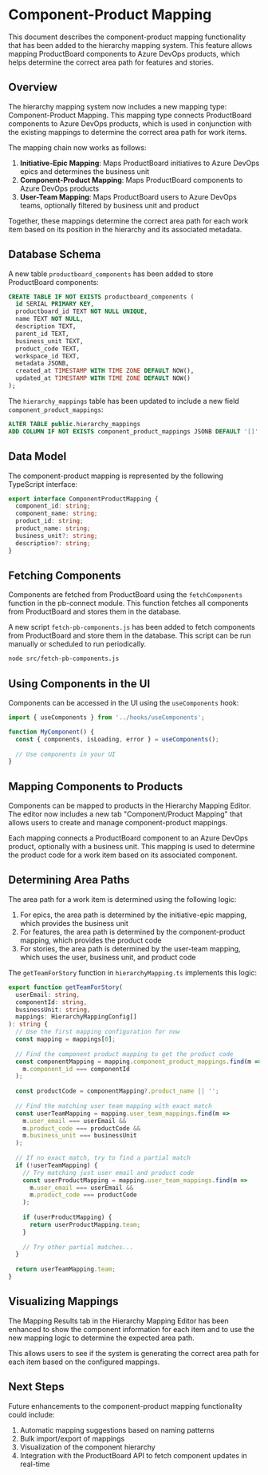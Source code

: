 # Component-Product Mapping

This document describes the component-product mapping functionality that has been added to the hierarchy mapping system. This feature allows mapping ProductBoard components to Azure DevOps products, which helps determine the correct area path for features and stories.

## Overview

The hierarchy mapping system now includes a new mapping type: Component-Product Mapping. This mapping type connects ProductBoard components to Azure DevOps products, which is used in conjunction with the existing mappings to determine the correct area path for work items.

The mapping chain now works as follows:

1. **Initiative-Epic Mapping**: Maps ProductBoard initiatives to Azure DevOps epics and determines the business unit
2. **Component-Product Mapping**: Maps ProductBoard components to Azure DevOps products
3. **User-Team Mapping**: Maps ProductBoard users to Azure DevOps teams, optionally filtered by business unit and product

Together, these mappings determine the correct area path for each work item based on its position in the hierarchy and its associated metadata.

## Database Schema

A new table `productboard_components` has been added to store ProductBoard components:

```sql
CREATE TABLE IF NOT EXISTS productboard_components (
  id SERIAL PRIMARY KEY,
  productboard_id TEXT NOT NULL UNIQUE,
  name TEXT NOT NULL,
  description TEXT,
  parent_id TEXT,
  business_unit TEXT,
  product_code TEXT,
  workspace_id TEXT,
  metadata JSONB,
  created_at TIMESTAMP WITH TIME ZONE DEFAULT NOW(),
  updated_at TIMESTAMP WITH TIME ZONE DEFAULT NOW()
);
```

The `hierarchy_mappings` table has been updated to include a new field `component_product_mappings`:

```sql
ALTER TABLE public.hierarchy_mappings 
ADD COLUMN IF NOT EXISTS component_product_mappings JSONB DEFAULT '[]'::jsonb;
```

## Data Model

The component-product mapping is represented by the following TypeScript interface:

```typescript
export interface ComponentProductMapping {
  component_id: string;
  component_name: string;
  product_id: string;
  product_name: string;
  business_unit?: string;
  description?: string;
}
```

## Fetching Components

Components are fetched from ProductBoard using the `fetchComponents` function in the pb-connect module. This function fetches all components from ProductBoard and stores them in the database.

A new script `fetch-pb-components.js` has been added to fetch components from ProductBoard and store them in the database. This script can be run manually or scheduled to run periodically.

```bash
node src/fetch-pb-components.js
```

## Using Components in the UI

Components can be accessed in the UI using the `useComponents` hook:

```typescript
import { useComponents } from '../hooks/useComponents';

function MyComponent() {
  const { components, isLoading, error } = useComponents();
  
  // Use components in your UI
}
```

## Mapping Components to Products

Components can be mapped to products in the Hierarchy Mapping Editor. The editor now includes a new tab "Component/Product Mapping" that allows users to create and manage component-product mappings.

Each mapping connects a ProductBoard component to an Azure DevOps product, optionally with a business unit. This mapping is used to determine the product code for a work item based on its associated component.

## Determining Area Paths

The area path for a work item is determined using the following logic:

1. For epics, the area path is determined by the initiative-epic mapping, which provides the business unit
2. For features, the area path is determined by the component-product mapping, which provides the product code
3. For stories, the area path is determined by the user-team mapping, which uses the user, business unit, and product code

The `getTeamForStory` function in `hierarchyMapping.ts` implements this logic:

```typescript
export function getTeamForStory(
  userEmail: string,
  componentId: string,
  businessUnit: string,
  mappings: HierarchyMappingConfig[]
): string {
  // Use the first mapping configuration for now
  const mapping = mappings[0];
  
  // Find the component product mapping to get the product code
  const componentMapping = mapping.component_product_mappings.find(m => 
    m.component_id === componentId
  );
  
  const productCode = componentMapping?.product_name || '';
  
  // Find the matching user team mapping with exact match
  const userTeamMapping = mapping.user_team_mappings.find(m => 
    m.user_email === userEmail && 
    m.product_code === productCode && 
    m.business_unit === businessUnit
  );
  
  // If no exact match, try to find a partial match
  if (!userTeamMapping) {
    // Try matching just user email and product code
    const userProductMapping = mapping.user_team_mappings.find(m => 
      m.user_email === userEmail && 
      m.product_code === productCode
    );
    
    if (userProductMapping) {
      return userProductMapping.team;
    }
    
    // Try other partial matches...
  }
  
  return userTeamMapping.team;
}
```

## Visualizing Mappings

The Mapping Results tab in the Hierarchy Mapping Editor has been enhanced to show the component information for each item and to use the new mapping logic to determine the expected area path.

This allows users to see if the system is generating the correct area path for each item based on the configured mappings.

## Next Steps

Future enhancements to the component-product mapping functionality could include:

1. Automatic mapping suggestions based on naming patterns
2. Bulk import/export of mappings
3. Visualization of the component hierarchy
4. Integration with the ProductBoard API to fetch component updates in real-time
